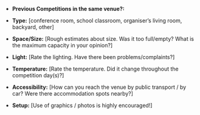 * **Previous Competitions in the same venue?:**

* **Type:** [conference room, school classroom, organiser’s living room, backyard, other]

* **Space/Size:** [Rough estimates about size. Was it too full/empty? What is the maximum capacity in your opinion?]

* **Light:** [Rate the lighting. Have there been problems/complaints?]

* **Temperature:** [Rate the temperature. Did it change throughout the competition day(s)?]

* **Accessibility:** [How can you reach the venue by public transport / by car? Were there accommodation spots nearby?]

* **Setup:** [Use of graphics / photos is highly encouraged!]
